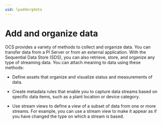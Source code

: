 ```yaml
---
uid: lpaddorgdata
---
```


# Add and organize data

OCS provides a variety of methods to collect and organize data. You can transfer data from a PI Server or from an external application. With the Sequential Data Store (SDS), you can also retrieve, store, and organize any type of streaming data. You can attach meaning to data using these methods:



- Define assets that organize and visualize status and measurements of data.

- Create metadata rules that enable you to capture data streams based on specific data items, such as a plant location or device category.

- Use stream views to define a view of a subset of data from one or more streams. For example, you can use a stream view to make it appear as if you have changed the type on which a stream is based.
